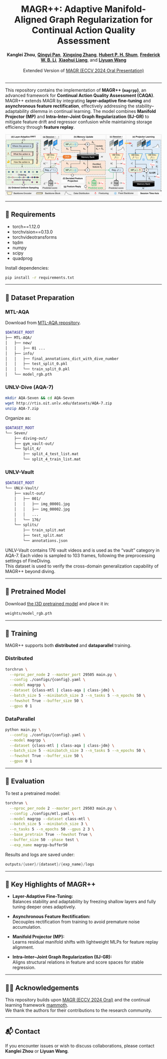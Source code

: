 <div align="center">
  <div>
    <h1>
        MAGR++: Adaptive Manifold-Aligned Graph Regularization for Continual Action Quality Assessment
    </h1>
  </div>

  <div>
    <strong>Kanglei Zhou</strong>,  
    <a href="https://scholar.google.com/citations?user=MeNSCpQAAAAJ"><strong>Qingyi Pan</strong></a>,  
    <a href="https://indussky8.github.io/"><strong>Xingxing Zhang</strong></a>,  
    <a href="http://hubertshum.com/"><strong>Hubert P. H. Shum</strong></a>,  
    <a href="https://frederickli.webspace.durham.ac.uk/"><strong>Frederick W. B. Li</strong></a>,  
    <a href="https://orcid.org/0000-0001-6351-2538"><strong>Xiaohui Liang</strong></a>,  
    and <a href="https://lywang3081.github.io/"><strong>Liyuan Wang</strong></a>
  </div>

  <br/>
  <div>
    Extended Version of <a href='https://github.com/ZhouKanglei/MAGR_CAQA'>MAGR (ECCV 2024 Oral Presentation)</a>
  </div>
  <br/>
</div>

---

This repository contains the implementation of **MAGR++ (`magrpp`)**, an advanced framework for **Continual Action Quality Assessment (CAQA)**.  
MAGR++ extends MAGR by integrating **layer-adaptive fine-tuning** and **asynchronous feature rectification**, effectively addressing the stability–adaptability dilemma in continual learning.  The model combines **Manifold Projector (MP)** and **Intra–Inter–Joint Graph Regularization (IIJ-GR)** to mitigate feature drift and regressor confusion while maintaining storage efficiency through **feature replay**.

![](framework.png)

---

## 🔧 Requirements

- torch==1.12.0  
- torchvision==0.13.0  
- torchvideotransforms  
- tqdm  
- numpy  
- scipy  
- quadprog  

Install dependencies:
```bash
pip install -r requirements.txt
```

---

## 📂 Dataset Preparation

### MTL-AQA

Download from [MTL-AQA repository](https://github.com/ParitoshParmar/MTL-AQA).

```bash
$DATASET_ROOT
├── MTL-AQA/
│   ├── new/
│   │   ├── 01 ...
│   ├── info/
│   │   ├── final_annotations_dict_with_dive_number
│   │   ├── test_split_0.pkl
│   │   └── train_split_0.pkl
│   └── model_rgb.pth
```

### UNLV-Dive (AQA-7)

```bash
mkdir AQA-Seven && cd AQA-Seven
wget http://rtis.oit.unlv.edu/datasets/AQA-7.zip
unzip AQA-7.zip
```

Organize as:

```bash
$DATASET_ROOT
└── Seven/
    ├── diving-out/
    ├── gym_vault-out/
    └── Split_4/
        ├── split_4_test_list.mat
        └── split_4_train_list.mat
```

### UNLV-Vault

```bash
$DATASET_ROOT
└── UNLV-Vault/
    ├── vault-out/
    │   ├── 001/
    │   │   ├── img_00001.jpg
    │   │   ├── img_00002.jpg
    │   │   ...
    │   └── 176/
    └── splits/
        ├── train_split.mat
        ├── test_split.mat
        └── annotations.json
```

UNLV-Vault contains 176 vault videos and is used as the “vault” category in AQA-7. Each video is sampled to 103 frames, following the preprocessing settings of FineDiving.  
This dataset is used to verify the cross-domain generalization capability of MAGR++ beyond diving.

---

## 🧠 Pretrained Model

Download [the I3D pretrained model](https://github.com/hassony2/kinetics_i3d_pytorch/tree/master/model) 
and place it in:

```bash
weights/model_rgb.pth
```

---

## 🚀 Training

MAGR++ supports both **distributed** and **dataparallel** training.

### Distributed

```bash
torchrun \
  --nproc_per_node 2 --master_port 29505 main.py \
  --config ./configs/{config}.yaml \
  --model magrpp \
  --dataset {class-mtl | class-aqa | class-jdm} \
  --batch_size 5 --minibatch_size 3 --n_tasks 5 --n_epochs 50 \
  --fewshot True --buffer_size 50 \
  --gpus 0 1
```

### DataParallel

```bash
python main.py \
  --config ./configs/{config}.yaml \
  --model magrpp \
  --dataset {class-mtl | class-aqa | class-jdm} \
  --batch_size 5 --minibatch_size 3 --n_tasks 5 --n_epochs 50 \
  --fewshot True --buffer_size 50 \
  --gpus 0 1
```

---

## 🧩 Evaluation

To test a pretrained model:

```bash
torchrun \
  --nproc_per_node 2 --master_port 29503 main.py \
  --config ./configs/mtl.yaml \
  --model magrpp --dataset class-mtl \
  --batch_size 5 --minibatch_size 3 \
  --n_tasks 5 --n_epochs 50 --gpus 2 3 \
  --base_pretrain True --fewshot True \
  --buffer_size 50 --phase test \
  --exp_name magrpp-buffer50
```

Results and logs are saved under:

```swift
outputs/{user}/{dataset}/{exp_name}/logs
```

---

## 🧭 Key Highlights of MAGR++

-   **Layer-Adaptive Fine-Tuning:**  
    Balances stability and adaptability by freezing shallow layers and fully tuning deeper ones adaptively.
    
-   **Asynchronous Feature Rectification:**  
    Decouples rectification from training to avoid premature noise accumulation.
    
-   **Manifold Projector (MP):**  
    Learns residual manifold shifts with lightweight MLPs for feature replay alignment.
    
-   **Intra–Inter–Joint Graph Regularization (IIJ-GR):**  
    Aligns structural relations in feature and score spaces for stable regression.
    

---

## 🧑‍💻 Acknowledgements

This repository builds upon [MAGR (ECCV 2024 Oral)](https://github.com/ZhouKanglei/MAGR_CAQA) and the continual learning framework [mammoth](https://github.com/aimagelab/mammoth).  
We thank the authors for their contributions to the research community.

---

## 📬 Contact

If you encounter issues or wish to discuss collaborations, please contact **Kanglei Zhou** or **Liyuan Wang**.



